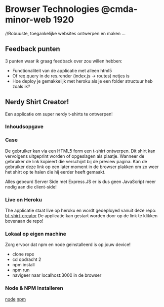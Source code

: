 # Browser Technologies @cmda-minor-web 1920
//Robuuste, toegankelijke websites ontwerpen en maken …

## Feedback punten
3 punten waar ik graag feedback over zou willen hebben:
* Functionaliteit van de applicatie met alleen html5
* Of req.query in de res.render (index.js -> routes) netjes is
* Hoe deploy je gemakkelijk met heroku als je een folder structuur heb zoals ik?

## Nerdy Shirt Creator!
Een applicatie om super nerdy t-shirts te ontwerpen!

### Inhoudsopgave

### Case
De gebruiker kan via een HTML5 form een t-shirt ontwerpen. Dit shirt kan vervolgens uitgeprint worden of opgeslagen als plaatje.
Wanneer de gebruiker de link kopieert die verschijnt bij de preview pagina. Kan de gebruiker deze link op een later moment in de browser plakken om zo weer het shirt op te halen die hij eerder heeft gemaakt.

Alles gebeurd Server Side met Express.JS er is dus geen JavaScript meer nodig aan die client-side!

### Live on Heroku
The applicatie staat live op heroku en wordt gedeployed vanuit deze repo: [bt-shirt-creator](https://github.com/robert-hoekstra/bt-shirt-creator)
De applicatie kan gestart worden door op de link te klikken bovenaan de repo!

### Lokaal op eigen machine

Zorg ervoor dat npm en node geinstalleerd is op jouw device!

* clone repo
* cd opdracht 2
* npm install
* npm run
* navigeer naar localhost:3000 in de browser

### Node & NPM Installeren
[node](https://nodejs.org/en/)
[npm](https://docs.npmjs.com/cli/install)